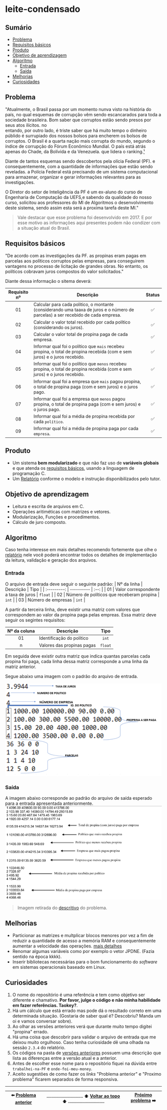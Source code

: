 # leite-condensado

## Sumário
- [Problema](#problema)
- [Requisitos básicos](#requisitos-básicos)
- [Produto](#produto)
- [Objetivo de aprendizagem](#objetivo-de-aprendizagem)
- [Algoritmo](#algoritmo)
  - [Entrada](#entrada)
  - [Saída](#saída)
- [Melhorias](#melhorias)
- [Curiosidades](#curiosidades)

## Problema
"Atualmente, o Brasil passa por um momento nunva visto na história do país, no 
qual esquemas de corrupção vêm sendo escancarados para toda a sociedade 
brasileira. Bom saber que corruptos estão sendo presos por seus atos ilícitos. no  
entando, por outro lado, é triste saber que há muito tempo o dinheiro públido é 
surrupiado dos nossos bolsos para encherem os bolsos de corruptos. O Brasil é a 
quarta nação mais corrupta do mundo, segundo o índice de corrupção do Fórum 
Econômico Mundial. O país está atrás apenas do Chade, da Bolívida e da Venezuela. 
que lidera o ranking.[¹](https://brasil.elpais.com/brasil/2016/10/03/internacional/1475517627_935822.html)

Diante de tantos esquemas sendo descobertos pela olícia Federal (PF). e 
consequentemente, com a quantidade de informações que estão sendo reveladas. a 
Polícia Federal está precisando de um sistema computacional para armazenar, 
organizar e gerar informações relevantes para as investigações.

O Diretor do setor de Inteligência da PF é um ex-aluno do curso de Engenharia de 
Computação da UEFS,e sabendo da qualidade do nosso curso, solicitou aos 
professores do MI de Algoritmos o desenvolvimento deste sistema, sendo assim esta 
será a proxima tarefa deste MI."

> Vale destacar que esse problema foi desenvolvido em 2017. 
> E por esse motivo as informações aqui presentes podem não condizer
> com a situação atual do Brasil.


## Requisitos básicos

"De acordo com as investigações da PF. as propinas eram pagas em parcelas aos 
políticos corruptos pelas empresas, para conseguirem vantagens no processo de 
licitação de grandes obras. No entanto, os políticos cobravam juros compostos do 
valor solicitados."

Diante dessa informação o sitema deverá:

| Requisito nº | Descrição | Status |
| :----------: | --------- | :----: |
| 01 | Calcular para cada politico, o montante (considerando uma taaxa de juros e o número de parcelas) a ser recebido de cada empresa. | :white_check_mark: |
| 02 | Calcular o valor total recebido por cada político (considerando os juros). | :white_check_mark: |
| 03 | Calcular o valor total de propina paga de cada empresa. | :white_check_mark: |
| 04 | Informar qual foi o político que `mais` recebeu propina, o total de propina recebida (com e sem juros) e o juros recebido. | :white_check_mark: |
| 05 | Informar qual foi o político que `menos` recebeu propina, o total de propina recebida (com e sem juros) e o juros recebido. | :white_check_mark: | 
| 06 | Informar qual foi a empresa que `mais` pagou propina, o total de propina paga (com e sem juros) e o juros pago. | :white_check_mark: | 
| 07 | Informar qual foi a empresa que `menos` pagou propina, o total de propina paga (com e sem juros) e o juros pago. | :white_check_mark: |
| 08 | Informar qual foi a média de propina recebida por cada `político`. | :white_check_mark: |
| 09 | Informar qual foi a média de propina paga por cada `empresa`. | :white_check_mark: |

## Produto
- Um sistema **bem modularizado** e que não faz uso  de **variáveis globais** e que atenda os [requisitos básicos](#requisitos-básicos), usando a linguagem de programação C. 
- Um [Relatório](https://github.com/UellingtonDamasceno/leite-condensado/blob/main/res/relatorio.pdf) conforme o modelo e instrução disponibilizados pelo tutor.

## Objetivo de aprendizagem
- Leitura e escrita de arquivos em C.
- Operações aritiméticas com matrizes e vetores.
- Modularização, Funções e procedimentos.
- Cálculo de juro composto.

## Algoritmo
Caso tenha interesse em mais detalhes recomendo fortemente que olhe o 
[relatório](https://github.com/UellingtonDamasceno/leite-condensado/blob/main/res/relatorio.pdf) 
nele você poderá encontrar todos os detalhes de implementação da leitura, validação e geração dos 
arquivos.

### Entrada
O arquivo de entrada deve seguir o seguinte padrão: 
| Nº da linha | Descrição | Tipo |
| :---------: | ---------- | :--: |
| 01 | Valor correspondente a taxa de juros | `float` |
| 02 | Número de políticos que receberam propina | `int` |
| 03 | Número de empresas | `int` |

A partir da terceira linha, deve existir uma matriz com valores que correspondem ao valor da propina paga pelas empreas. Essa matriz deve seguir os segintes requisitos: 

 Nº da coluna | Descrição | Tipo |
| :---------: | --------- | :--: |
| 01 | Identificação do político | `int` |
| n | Valores das propinas pagas | `float` |

Em seguida deve existir outra matriz que indica quantas parcelas cada propina foi 
paga, cada linha dessa matriz corresponde a uma linha da matriz anterior.

Segue abaixo uma imagem com o padrão do arquivo de entrada.

![Padrão do arquivo de entrada](https://github.com/UellingtonDamasceno/leite-condensado/blob/main/res/imagens/arquivo-entrada.png "Padrão do arquivo de entrada")
### Saída

A imagem abaixo corresponde ao padrão do arquivo de saída esperado para a entrada apresentada anteriormente.
![Padrão do arquivo de saída](https://github.com/UellingtonDamasceno/leite-condensado/blob/main/res/imagens/arquivo-saida.png "Padrão do arquivo de saída")
> Imagem retirada do [descritivo](https://github.com/UellingtonDamasceno/leite-condensado/blob/main/res/P2%20EXA%20854%202017-1%20v3.pdf) do problema.

## Melhorias
- Particionar as matrizes e multplicar blocos menores por vez a fim de reduzir a quantidade de acesso a memória RAM e consequentemente aumentar a velocidade das operações. [mais detalhes](https://github.com/UellingtonDamasceno/DGEMM-memory-analysis)
- Renomar algumas variáveis como por exemplo o vetor JPDNE. (Fazia sentido na época kkkk).
- Inserir bibliotecas necessárias para o bom funcionamento do _software_ em sistemas operacionais baseado em Linux.

## Curiosidades
1. O nome do repositório é uma referência e tem como objetivo ser diferente e chamativo. **Por favor, julge o código e não minha habilidade em fazer referências. Taokey?**.
2. Há um cálculo que está errado mas pode dá o resultado correto em uma determinada situação. (Gostaria de saber qual é? Descobriu? Manda um oi e vamos conversar sobre).
3. Ao olhar as versões anteriores verá que durante muito tempo digitei "propina" errado.
4. Há uma coisa que descobrir para validar o arquivo de entrada que me deixou muito orgulhoso. Caso tenha curiosidade dê uma olhada na sessão `2.3.4` do relatório.
5. Os códigos na pasta de [versões anteriores](https://github.com/UellingtonDamasceno/leite-condensado/tree/main/Vers%C3%B5es%20anteriores) possuem uma descrição que lista as diferenças entre a versão atual e a anterior.
6. Antes de escolher esse nome para o repositório fiquei na dúvida entre `trabalhei-na-PF` e `onde-foi-meu-money`.
7.  Aceito sugestões de como fazer os _links_ "Problema anterior" e "Proximo problema" ficarem separados de forma responsiva.  

----------

| :arrow_left: [Problema anterior](https://github.com/UellingtonDamasceno/professor-curioso) |............................... :arrow_up: [Voltar ao topo](#leite-condensado) :arrow_up: ...............................| [Próximo problema]() :arrow_right: | 
| :----: |-----| :-----:|   
